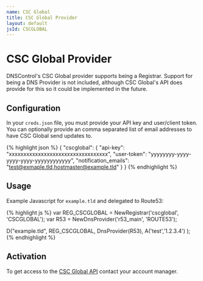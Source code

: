 ```yaml
---
name: CSC Global
title: CSC Global Provider
layout: default
jsId: CSCGLOBAL
---
```

# CSC Global Provider

DNSControl's CSC Global provider supports being a Registrar. Support for being a DNS Provider is not included, although CSC Global's API does provide for this so it could be implemented in the future.

## Configuration
In your `creds.json` file, you must provide your API key and user/client token. You can optionally provide an comma separated list of email addresses to have CSC Global send updates to.

{% highlight json %}
{
  "cscglobal": {
    "api-key": "xxxxxxxxxxxxxxxxxxxxxxxxxxxxxxxxxx",
    "user-token": "yyyyyyyy-yyyy-yyyy-yyyy-yyyyyyyyyyyy",
    "notification_emails": "test@exmaple.tld,hostmaster@example.tld"
  }
}
{% endhighlight %}

## Usage
Example Javascript for `example.tld` and delegated to Route53:

{% highlight js %}
var REG_CSCGLOBAL = NewRegistrar('cscglobal', 'CSCGLOBAL');
var R53 = NewDnsProvider('r53_main', 'ROUTE53');

D("example.tld", REG_CSCGLOBAL, DnsProvider(R53),
  A('test','1.2.3.4')
);
{% endhighlight %}

## Activation
To get access to the [CSC Global API](https://www.cscglobal.com/cscglobal/docs/dbs/domainmanager/api-v2/) contact your account manager.
